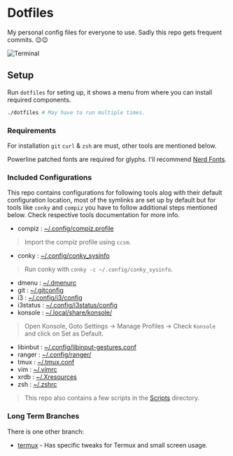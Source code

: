 # Dotfiles

My personal config files for everyone to use. Sadly this repo gets frequent commits. 😌😉

![Terminal](https://i.imgur.com/XOJlQXU.png)

## Setup

Run `dotfiles` for seting up, it shows a menu from where you can install required components.

```bash
./dotfiles # May have to run multiple times.
```

### Requirements

For installation `git` `curl` & `zsh` are must, other tools are mentioned below.

Powerline patched fonts are required for glyphs. I'll recommend [Nerd Fonts](https://www.nerdfonts.com/).

### Included Configurations

This repo contains configurations for following tools alog with their default configuration location,
most of the symlinks are set up by default but for tools like  `conky` and `compiz` you have to follow additional steps mentioned below. Check respective tools documentation for more info.

* compiz : [~/.config/compiz.profile](https://github.com/2KAbhishek/Dotfiles/blob/master/.config/compiz.profile)

> Import the compiz profile using `ccsm`.

* conky : [~/.config/conky_sysinfo](https://github.com/2KAbhishek/Dotfiles/blob/master/.config/conky_sysinfo)

> Run conky with `conky -c ~/.config/conky_sysinfo`.

* dmenu : [~/.dmenurc](https://github.com/2KAbhishek/Dotfiles/blob/master/.dmenurc)
* git : [~/.gitconfig](https://github.com/2KAbhishek/Dotfiles/blob/master/.gitconfig)
* i3 : [~/.config/i3/config](https://github.com/2KAbhishek/Dotfiles/blob/master/.config/i3/config)
* i3status : [~/.config/i3status/config](https://github.com/2KAbhishek/Dotfiles/blob/master/)
* konsole : [~/.local/share/konsole/](https://github.com/2KAbhishek/Dotfiles/blob/master/.local/share/konsole)

> Open Konsole, Goto Settings -> Manage Profiles -> Check `Konsole` and click on Set as Default.

* libinbut : [~/.config/libinput-gestures.conf](https://github.com/2KAbhishek/Dotfiles/blob/master/.config/libinput-gestures.conf)
* ranger : [~/.config/ranger/](https://github.com/2KAbhishek/Dotfiles/blob/master/.config/ranger/)
* tmux : [~/.tmux.conf](https://github.com/2KAbhishek/Dotfiles/blob/master/.tmux.conf)
* vim : [~/.vimrc](https://github.com/2KAbhishek/Dotfiles/blob/master/.vimrc)
* xrdb : [~/.Xresources](https://github.com/2KAbhishek/Dotfiles/blob/master/.Xresources)
* zsh : [~/.zshrc](https://github.com/2KAbhishek/Dotfiles/blob/master/.zshrc)

> This repo also contains a few scripts in the [Scripts](https://github.com/2KAbhishek/Dotfiles/blob/master/Scripts) directory.

### Long Term Branches

There is one other branch:

* [termux](https://github.com/2KAbhishek/Dotfiles/tree/termux) - Has specific tweaks for Termux and small screen usage.

